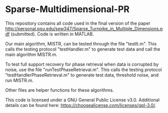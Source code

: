 # Sparse-Multidimensional-PR
This repository contains all code used in the final version of the paper http://personal.psu.edu/sew347/Sparse_Turnpike_in_Multiple_Dimensions.pdf (submitted). Code is written in MATLAB.

Our main algorithm, MISTR, can be tested through the file "testIt.m". This calls the testing protocol "testHandler.m" to generate test data and call the main algorithm MISTR.m.

To test full support recovery for phase retrieval when data is corrupted by noise, use the file "runTestPhaseRetrieval.m". This calls the testing protocol "testHandlerPhaseRetrieval.m" to generate test data, threshold noise, and run MISTR.m.

Other files are helper functions for these algorithms.

This code is licensed under a GNU General Public License v3.0. Additional details can be found here: https://choosealicense.com/licenses/gpl-3.0/.
